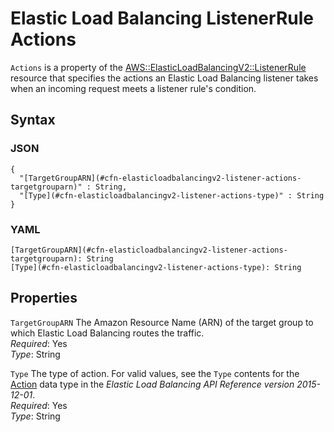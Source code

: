 # Elastic Load Balancing ListenerRule Actions<a name="aws-properties-elasticloadbalancingv2-listenerrule-actions"></a>

`Actions` is a property of the [AWS::ElasticLoadBalancingV2::ListenerRule](aws-resource-elasticloadbalancingv2-listenerrule.md) resource that specifies the actions an Elastic Load Balancing listener takes when an incoming request meets a listener rule's condition\.

## Syntax<a name="w3ab2c21c14e1012b5"></a>

### JSON<a name="aws-properties-elasticloadbalancingv2-listenerrule-actions-syntax.json"></a>

```
{
  "[TargetGroupARN](#cfn-elasticloadbalancingv2-listener-actions-targetgrouparn)" : String,
  "[Type](#cfn-elasticloadbalancingv2-listener-actions-type)" : String
}
```

### YAML<a name="aws-properties-elasticloadbalancingv2-listenerrule-actions-syntax.yaml"></a>

```
[TargetGroupARN](#cfn-elasticloadbalancingv2-listener-actions-targetgrouparn): String
[Type](#cfn-elasticloadbalancingv2-listener-actions-type): String
```

## Properties<a name="w3ab2c21c14e1012b7"></a>

`TargetGroupARN`  <a name="cfn-elasticloadbalancingv2-listener-actions-targetgrouparn"></a>
The Amazon Resource Name \(ARN\) of the target group to which Elastic Load Balancing routes the traffic\.  
*Required*: Yes  
*Type*: String

`Type`  <a name="cfn-elasticloadbalancingv2-listener-actions-type"></a>
The type of action\. For valid values, see the `Type` contents for the [Action](http://docs.aws.amazon.com/elasticloadbalancing/latest/APIReference/API_Action.html) data type in the *Elastic Load Balancing API Reference version 2015\-12\-01*\.  
*Required*: Yes  
*Type*: String